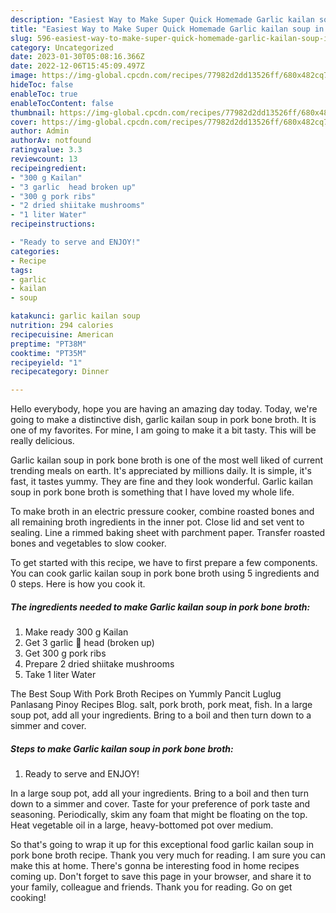 ```yaml
---
description: "Easiest Way to Make Super Quick Homemade Garlic kailan soup in pork bone broth"
title: "Easiest Way to Make Super Quick Homemade Garlic kailan soup in pork bone broth"
slug: 596-easiest-way-to-make-super-quick-homemade-garlic-kailan-soup-in-pork-bone-broth
category: Uncategorized
date: 2023-01-30T05:08:16.366Z
date: 2022-12-06T15:45:09.497Z
image: https://img-global.cpcdn.com/recipes/77982d2dd13526ff/680x482cq70/garlic-kailan-soup-in-pork-bone-broth-recipe-main-photo.jpg
hideToc: false
enableToc: true
enableTocContent: false
thumbnail: https://img-global.cpcdn.com/recipes/77982d2dd13526ff/680x482cq70/garlic-kailan-soup-in-pork-bone-broth-recipe-main-photo.jpg
cover: https://img-global.cpcdn.com/recipes/77982d2dd13526ff/680x482cq70/garlic-kailan-soup-in-pork-bone-broth-recipe-main-photo.jpg
author: Admin
authorAv: notfound
ratingvalue: 3.3
reviewcount: 13
recipeingredient:
- "300 g Kailan"
- "3 garlic  head broken up"
- "300 g pork ribs"
- "2 dried shiitake mushrooms"
- "1 liter Water"
recipeinstructions:

- "Ready to serve and ENJOY!"
categories:
- Recipe
tags:
- garlic
- kailan
- soup

katakunci: garlic kailan soup 
nutrition: 294 calories
recipecuisine: American
preptime: "PT38M"
cooktime: "PT35M"
recipeyield: "1"
recipecategory: Dinner

---
```



Hello everybody, hope you are having an amazing day today. Today, we're going to make a distinctive dish, garlic kailan soup in pork bone broth. It is one of my favorites. For mine, I am going to make it a bit tasty. This will be really delicious.

Garlic kailan soup in pork bone broth is one of the most well liked of current trending meals on earth. It's appreciated by millions daily. It is simple, it's fast, it tastes yummy. They are fine and they look wonderful. Garlic kailan soup in pork bone broth is something that I have loved my whole life.

To make broth in an electric pressure cooker, combine roasted bones and all remaining broth ingredients in the inner pot. Close lid and set vent to sealing. Line a rimmed baking sheet with parchment paper. Transfer roasted bones and vegetables to slow cooker.


To get started with this recipe, we have to first prepare a few components. You can cook garlic kailan soup in pork bone broth using 5 ingredients and 0 steps. Here is how you cook it.

<!--inarticleads1-->

##### The ingredients needed to make Garlic kailan soup in pork bone broth:

1. Make ready 300 g Kailan
1. Get 3 garlic 🧄 head (broken up)
1. Get 300 g pork ribs
1. Prepare 2 dried shiitake mushrooms
1. Take 1 liter Water


The Best Soup With Pork Broth Recipes on Yummly Pancit Luglug Panlasang Pinoy Recipes Blog. salt, pork broth, pork meat, fish. In a large soup pot, add all your ingredients. Bring to a boil and then turn down to a simmer and cover. 

<!--inarticleads2-->

##### Steps to make Garlic kailan soup in pork bone broth:


1. Ready to serve and ENJOY!

In a large soup pot, add all your ingredients. Bring to a boil and then turn down to a simmer and cover. Taste for your preference of pork taste and seasoning. Periodically, skim any foam that might be floating on the top. Heat vegetable oil in a large, heavy-bottomed pot over medium. 

So that's going to wrap it up for this exceptional food garlic kailan soup in pork bone broth recipe. Thank you very much for reading. I am sure you can make this at home. There's gonna be interesting food in home recipes coming up. Don't forget to save this page in your browser, and share it to your family, colleague and friends. Thank you for reading. Go on get cooking!

